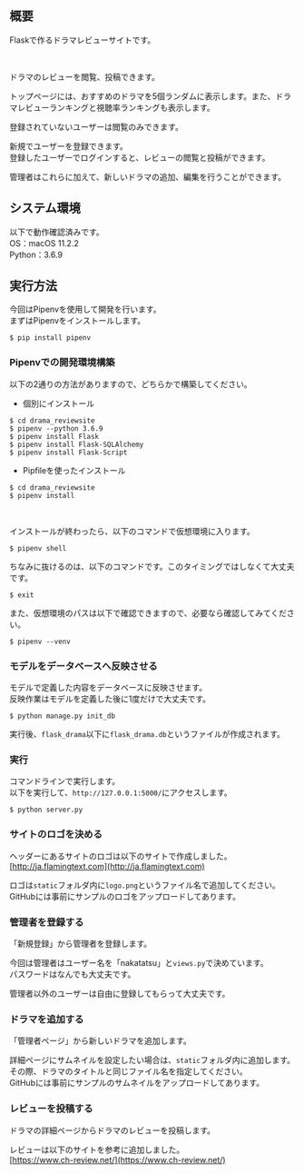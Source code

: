 ## 概要
Flaskで作るドラマレビューサイトです。

<br>

ドラマのレビューを閲覧、投稿できます。

トップページには、おすすめのドラマを5個ランダムに表示します。また、ドラマレビューランキングと視聴率ランキングも表示します。

登録されていないユーザーは閲覧のみできます。

新規でユーザーを登録できます。  
登録したユーザーでログインすると、レビューの閲覧と投稿ができます。

管理者はこれらに加えて、新しいドラマの追加、編集を行うことができます。



## システム環境
以下で動作確認済みです。  
OS：macOS 11.2.2  
Python：3.6.9



## 実行方法
今回はPipenvを使用して開発を行います。  
まずはPipenvをインストールします。
```
$ pip install pipenv
```


### Pipenvでの開発環境構築
以下の2通りの方法がありますので、どちらかで構築してください。

- 個別にインストール
```
$ cd drama_reviewsite
$ pipenv --python 3.6.9
$ pipenv install Flask
$ pipenv install Flask-SQLAlchemy
$ pipenv install Flask-Script
```

- Pipfileを使ったインストール
```
$ cd drama_reviewsite
$ pipenv install
```

<br>

インストールが終わったら、以下のコマンドで仮想環境に入ります。
```
$ pipenv shell
```

ちなみに抜けるのは、以下のコマンドです。このタイミングではしなくて大丈夫です。
```
$ exit
```

また、仮想環境のパスは以下で確認できますので、必要なら確認してみてください。
```
$ pipenv --venv
```


### モデルをデータベースへ反映させる
モデルで定義した内容をデータベースに反映させます。  
反映作業はモデルを定義した後に1度だけで大丈夫です。
```
$ python manage.py init_db
```

実行後、`flask_drama`以下に`flask_drama.db`というファイルが作成されます。


### 実行
コマンドラインで実行します。  
以下を実行して、`http://127.0.0.1:5000/`にアクセスします。
```
$ python server.py
```


### サイトのロゴを決める
ヘッダーにあるサイトのロゴは以下のサイトで作成しました。  
[http://ja.flamingtext.com](http://ja.flamingtext.com)

ロゴは`static`フォルダ内に`logo.png`というファイル名で追加してください。  
GitHubには事前にサンプルのロゴをアップロードしてあります。


### 管理者を登録する
「新規登録」から管理者を登録します。

今回は管理者はユーザー名を「nakatatsu」と`views.py`で決めています。  
パスワードはなんでも大丈夫です。

管理者以外のユーザーは自由に登録してもらって大丈夫です。


### ドラマを追加する
「管理者ページ」から新しいドラマを追加します。

詳細ページにサムネイルを設定したい場合は、`static`フォルダ内に追加します。  
その際、ドラマのタイトルと同じファイル名を指定してください。  
GitHubには事前にサンプルのサムネイルをアップロードしてあります。


### レビューを投稿する
ドラマの詳細ページからドラマのレビューを投稿します。

レビューは以下のサイトを参考に追加しました。  
[https://www.ch-review.net/](https://www.ch-review.net/)
